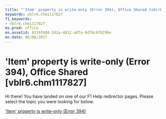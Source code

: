 ```yaml
---
title: "'Item' property is write-only (Error 394), Office Shared [vblr6.chm1117827]"
keywords: vblr6.chm1117827
f1_keywords:
- vblr6.chm1117827
ms.prod: office
ms.assetid: 8316f68d-2d1a-4012-a07a-9d7bc8f629be
ms.date: 06/08/2017
---
```



# 'Item' property is write-only (Error 394), Office Shared [vblr6.chm1117827]

Hi there! You have landed on one of our F1 Help redirector pages. Please select the topic you were looking for below.

['Item' property is write-only (Error 394)](http://msdn.microsoft.com/library/1229337c-b22d-e0ce-2492-c893bda4c8d8%28Office.15%29.aspx)

